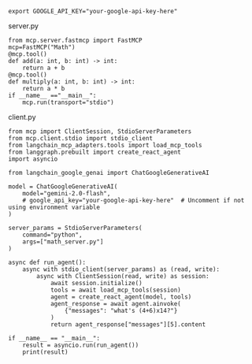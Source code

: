 ```export GOOGLE_API_KEY="your-google-api-key-here"```

server.py
```
from mcp.server.fastmcp import FastMCP
mcp=FastMCP("Math")
@mcp.tool()
def add(a: int, b: int) -> int:
    return a + b
@mcp.tool()
def multiply(a: int, b: int) -> int:
    return a * b
if __name__ =="__main__":
    mcp.run(transport="stdio")
```

client.py
```
from mcp import ClientSession, StdioServerParameters
from mcp.client.stdio import stdio_client
from langchain_mcp_adapters.tools import load_mcp_tools
from langgraph.prebuilt import create_react_agent
import asyncio

from langchain_google_genai import ChatGoogleGenerativeAI

model = ChatGoogleGenerativeAI(
    model="gemini-2.0-flash",
    # google_api_key="your-google-api-key-here"  # Uncomment if not using environment variable
)

server_params = StdioServerParameters(
    command="python",
    args=["math_server.py"]
)

async def run_agent():
    async with stdio_client(server_params) as (read, write):
        async with ClientSession(read, write) as session:
            await session.initialize()
            tools = await load_mcp_tools(session)
            agent = create_react_agent(model, tools)
            agent_response = await agent.ainvoke(
                {"messages": "what's (4+6)x14?"}
            )
            return agent_response["messages"][5].content
        
if __name__ == "__main__":
    result = asyncio.run(run_agent())
    print(result)
```
